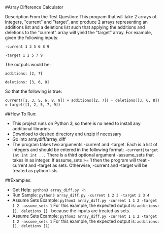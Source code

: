 #Array Difference Calculator

Description From the Test Question: This program that will take 2 arrays of integers, "current" and "target", and produce 2 arrays representing an additions list and a
deletions list such that applying the additions and deletions to the "current" array will yield the "target" array. For example, given the following
inputs:

``-current 1 3 5 6 8 9``

``-target 1 2 5 7 9``

The outputs would be:

``additions: [2, 7]``

``deletions: [3, 6, 8]``

So that the following is true:

``current([1, 3, 5, 6, 8, 9]) + additions([2, 7]) - deletions([3, 6, 8]) = target([1, 2, 5, 7, 9])``

##How To Run:
- This project runs on Python 3, so there is no need to install any additional libraries
- Download to desired directory and unzip if necessary
- Go into arraydiff/array_diff
- The program takes two arguments -current and -target. Each is a list of integers and should be entered in the following format:
   ``-current|target int int int ...``
  There is a third optional argument -assume_sets that takes in as integer. If assume_sets >= 1 then the program will treat -current and -target as sets.
  Otherwise, -current and -target will be treated as python lists. 

##Examples:
- Get Help: ``python3 array_diff.py -h``
- Run Sample: ``python3 array_diff.py -current 1 2 3 -target 2 3 4``
- Assume Sets Example: ``python3 array_diff.py -current 1 1 2 -target 1 2 -assume_sets 1``
  For this example, the expected output is: ``additions: [], deletions [] `` because the inputs are treated as sets.
- Assume Sets Example: ``python3 array_diff.py -current 1 1 2 -target 1 2 -assume_sets 1``
  For this example, the expected output is: ``additions: [], deletions [1] ``
